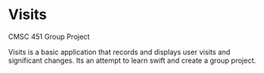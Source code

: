# Visits
CMSC 451 Group Project

Visits is a basic application that records and displays user visits and significant changes.  Its an attempt to learn swift and create a group project.
